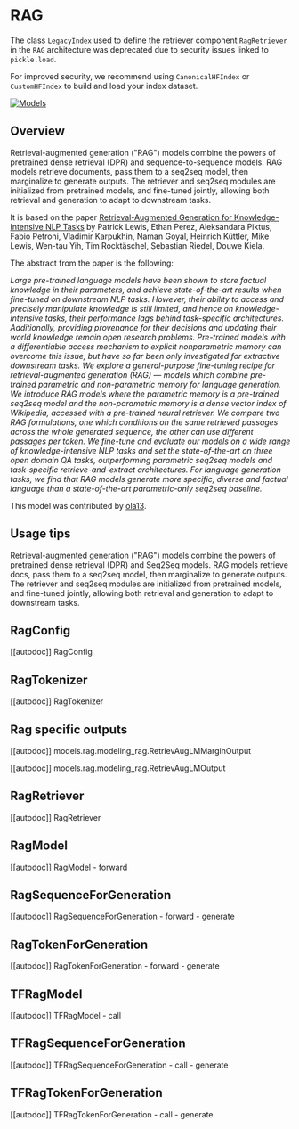 <!--Copyright 2020 The HuggingFace Team. All rights reserved.

Licensed under the Apache License, Version 2.0 (the "License"); you may not use this file except in compliance with
the License. You may obtain a copy of the License at

http://www.apache.org/licenses/LICENSE-2.0

Unless required by applicable law or agreed to in writing, software distributed under the License is distributed on
an "AS IS" BASIS, WITHOUT WARRANTIES OR CONDITIONS OF ANY KIND, either express or implied. See the License for the
specific language governing permissions and limitations under the License.

⚠️ Note that this file is in Markdown but contain specific syntax for our doc-builder (similar to MDX) that may not be
rendered properly in your Markdown viewer.

-->

# RAG

<Tip warning={true}>

The class `LegacyIndex` used to define the retriever component `RagRetriever` in the `RAG` architecture was deprecated
due to security issues linked to `pickle.load`.

For improved security, we recommend using `CanonicalHFIndex` or `CustomHFIndex` to build and load your index dataset.

</Tip>

<div class="flex flex-wrap space-x-1">
<a href="https://huggingface.co/models?filter=rag">
<img alt="Models" src="https://img.shields.io/badge/All_model_pages-rag-blueviolet">
</a>
</div>

## Overview

Retrieval-augmented generation ("RAG") models combine the powers of pretrained dense retrieval (DPR) and
sequence-to-sequence models. RAG models retrieve documents, pass them to a seq2seq model, then marginalize to generate
outputs. The retriever and seq2seq modules are initialized from pretrained models, and fine-tuned jointly, allowing
both retrieval and generation to adapt to downstream tasks.

It is based on the paper [Retrieval-Augmented Generation for Knowledge-Intensive NLP Tasks](https://arxiv.org/abs/2005.11401) by Patrick Lewis, Ethan Perez, Aleksandara Piktus, Fabio Petroni, Vladimir
Karpukhin, Naman Goyal, Heinrich Küttler, Mike Lewis, Wen-tau Yih, Tim Rocktäschel, Sebastian Riedel, Douwe Kiela.

The abstract from the paper is the following:

*Large pre-trained language models have been shown to store factual knowledge in their parameters, and achieve
state-of-the-art results when fine-tuned on downstream NLP tasks. However, their ability to access and precisely
manipulate knowledge is still limited, and hence on knowledge-intensive tasks, their performance lags behind
task-specific architectures. Additionally, providing provenance for their decisions and updating their world knowledge
remain open research problems. Pre-trained models with a differentiable access mechanism to explicit nonparametric
memory can overcome this issue, but have so far been only investigated for extractive downstream tasks. We explore a
general-purpose fine-tuning recipe for retrieval-augmented generation (RAG) — models which combine pre-trained
parametric and non-parametric memory for language generation. We introduce RAG models where the parametric memory is a
pre-trained seq2seq model and the non-parametric memory is a dense vector index of Wikipedia, accessed with a
pre-trained neural retriever. We compare two RAG formulations, one which conditions on the same retrieved passages
across the whole generated sequence, the other can use different passages per token. We fine-tune and evaluate our
models on a wide range of knowledge-intensive NLP tasks and set the state-of-the-art on three open domain QA tasks,
outperforming parametric seq2seq models and task-specific retrieve-and-extract architectures. For language generation
tasks, we find that RAG models generate more specific, diverse and factual language than a state-of-the-art
parametric-only seq2seq baseline.*

This model was contributed by [ola13](https://huggingface.co/ola13).

## Usage tips

Retrieval-augmented generation ("RAG") models combine the powers of pretrained dense retrieval (DPR) and Seq2Seq models. 
RAG models retrieve docs, pass them to a seq2seq model, then marginalize to generate outputs. The retriever and seq2seq 
modules are initialized from pretrained models, and fine-tuned jointly, allowing both retrieval and generation to adapt 
to downstream tasks.

## RagConfig

[[autodoc]] RagConfig

## RagTokenizer

[[autodoc]] RagTokenizer

## Rag specific outputs

[[autodoc]] models.rag.modeling_rag.RetrievAugLMMarginOutput

[[autodoc]] models.rag.modeling_rag.RetrievAugLMOutput

## RagRetriever

[[autodoc]] RagRetriever

<frameworkcontent>
<pt>

## RagModel

[[autodoc]] RagModel
    - forward

## RagSequenceForGeneration

[[autodoc]] RagSequenceForGeneration
    - forward
    - generate

## RagTokenForGeneration

[[autodoc]] RagTokenForGeneration
    - forward
    - generate

</pt>
<tf>

## TFRagModel

[[autodoc]] TFRagModel
    - call

## TFRagSequenceForGeneration

[[autodoc]] TFRagSequenceForGeneration
    - call
    - generate

## TFRagTokenForGeneration

[[autodoc]] TFRagTokenForGeneration
    - call
    - generate

</tf>
</frameworkcontent>
